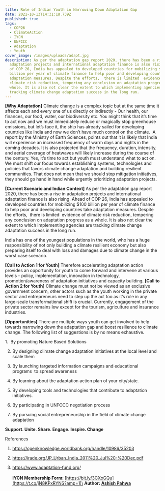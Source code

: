 ```yaml
---
title: Role of Indian Youth in Narrowing Down Adaptation Gap
date: 2021-10-13T14:31:18.739Z
published: true
tags:
  - COP26
  - ClimateAction
  - IYCN
  - UNFCCC
  - Adaptation
  - Youth
cover_image: /images/uploads/adapt.jpg
description: As per the adaptation gap report 2020, there has been a rise in
  adaptation projects and international adaptation finance is also rising. Ahead
  of COP 26, India has appealed to developed countries for mobilizing $100
  billion per year of climate finance to help poor and developing countries take
  adaptation measures. Despite the efforts,  there is limited  evidence of
  climate risk reduction, tempering any conclusion on adaptation progress as a
  whole. It is also not clear the extent to which implementing agencies are
  tracking climate change adaptation success in the long run.
---
```

**\[Why Adaptation]** Climate change is a complex topic but at the same time it affects each and every one of us directly or indirectly - Our health, our finances, our food, water, our biodiversity etc. You might think that it’s time to act now and we must immediately reduce or magically stop greenhouse emissions, but let’s face it, the ship has already sailed for developing countries like India and now we don’t have much control on the climate.  A report by the Ministry of Earth Sciences, points out that it is likely that India will experience an increased frequency of warm days and nights in the coming decades. It is also projected that the frequency, duration, intensity, and aerial coverage of heatwaves will likely increase during the course of the century. Yes, it’s time to act but youth must understand what to act on. We must shift our focus towards establishing systems, technologies and policies that favors climate change adaptation and building resilient communities. That does not mean that we should stop mitigation initiatives, they should go hand in hand while urgently prioritizing adaptation projects.

**\[Current Scenario and Indian Context]** As per the adaptation gap report 2020, there has been a rise in adaptation projects and international adaptation finance is also rising. Ahead of COP 26, India has appealed to developed countries for mobilizing $100 billion per year of climate finance to help poor and developing countries take adaptation measures. Despite the efforts,  there is limited  evidence of climate risk reduction, tempering any conclusion on adaptation progress as a whole. It is also not clear the extent to which implementing agencies are tracking climate change adaptation success in the long run. 

India has one of the youngest populations in the world, who has a huge responsibility of not only building a climate resilient economy but also preparing itself to deal with loss and damages due to climate change in the worst case scenario. 

**\[Call to Action 1 for Youth]** Therefore accelerating adaptation action provides an opportunity for youth to come forward and intervene at various levels - policy, implementation, innovation in technology, promotion/awareness of adaptation initiatives and capacity building. **\[Call to Action 2 for Youth]** Climate change must not be viewed as an exclusive government concern, other actors such as the youth working in the private sector and entrepreneurs need to step up the act too as it’s role in any large-scale transformational shift is crucial. Currently, engagement of the private sector remains low except for the tourism, agriculture and insurance industries.

**\[Opportunities]** There are multiple ways youth can get involved to help towards narrowing down the adaptation gap and boost resilience to climate change. The following list of suggestions is by no means exhaustive.

1.  By promoting Nature Based Solutions

2. By designing climate change adaptation initiatives at the local level and scale them

3. By launching targeted information campaigns and educational programs  to spread awareness

4. By learning about the adaptation action plan of your city/state.

5. By developing tools and technologies that contribute to adaptation initiatives.

6. By participating in UNFCCC negotiation process 

7. By pursuing social entrepreneurship in the field of climate change adaptation

**Support. Unite. Share. Engage. Inspire. Change**

References

1. <https://openknowledge.worldbank.org/handle/10986/35203>

2. <https://irade.org/JP_Urban_India_2011%20_Jul%20-%20Dec.pdf>

3. <https://www.adaptation-fund.org/>\
\
**IYCN Membership  Form**: [https://bit.ly/3CXoGQu](https://t.co/jN8KPxRYNS?amp=1)\
**Author: [Ashish Pahwa](https://twitter.com/ashishpahwa7)**